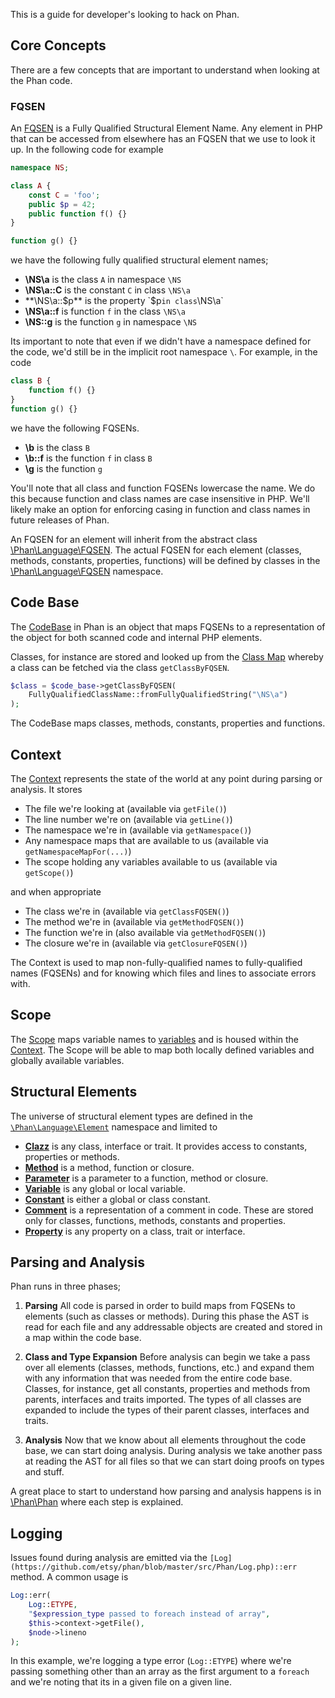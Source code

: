 This is a guide for developer's looking to hack on Phan.

## Core Concepts

There are a few concepts that are important to understand when looking at the Phan code.

### FQSEN

An [FQSEN](https://github.com/etsy/phan/blob/master/src/Phan/Language/FQSEN.php) is a Fully Qualified Structural Element Name. Any element in PHP that can be accessed from elsewhere has an FQSEN that we use to look it up. In the following code for example

```php
namespace NS;

class A {
    const C = 'foo';
    public $p = 42;
    public function f() {}
}

function g() {}
```

we have the following fully qualified structural element names;

* **\NS\a** is the class `A` in namespace `\NS`
* **\NS\a::C** is the constant `C` in class `\NS\a`
* **\NS\a::$p** is the property `$p` in class `\NS\a`
* **\NS\a::f** is function `f` in the class `\NS\a`
* **\NS::g** is the function `g` in namespace `\NS`

Its important to note that even if we didn't have a namespace defined for the code, we'd still be in the implicit root namespace `\`. For example, in the code

```php
class B {
    function f() {}
}
function g() {}
```

we have the following FQSENs.

* **\b** is the class `B`
* **\b::f** is the function `f` in class `B`
* **\g** is the function `g`

You'll note that all class and function FQSENs lowercase the name. We do this because function and class names are case insensitive in PHP. We'll likely make an option for enforcing casing in function and class names in future releases of Phan.

An FQSEN for an element will inherit from the abstract class [\Phan\Language\FQSEN](https://github.com/etsy/phan/blob/master/src/Phan/Language/FQSEN.php). The actual FQSEN for each element (classes, methods, constants, properties, functions) will be defined by classes in the [\Phan\Language\FQSEN](https://github.com/etsy/phan/tree/master/src/Phan/Language/FQSEN) namespace.


## Code Base

The [CodeBase](https://github.com/etsy/phan/blob/master/src/Phan/CodeBase.php) in Phan is an object that maps FQSENs to a representation of the object for both scanned code and internal PHP elements.

Classes, for instance are stored and looked up from the [Class Map](https://github.com/etsy/phan/blob/master/src/Phan/CodeBase/ClassMap.php) whereby a class can be fetched via the class `getClassByFQSEN`.

```php
$class = $code_base->getClassByFQSEN(
    FullyQualifiedClassName::fromFullyQualifiedString("\NS\a")
);
```

The CodeBase maps classes, methods, constants, properties and functions.

## Context

The [Context](https://github.com/etsy/phan/blob/master/src/Phan/Language/Context.php) represents the state of the world at any point during parsing or analysis. It stores

* The file we're looking at (available via `getFile()`)
* The line number we're on (available via `getLine()`)
* The namespace we're in (available via `getNamespace()`)
* Any namespace maps that are available to us (available via `getNamespaceMapFor(...)`)
* The scope holding any variables available to us (available via `getScope()`)

and when appropriate

* The class we're in (available via `getClassFQSEN()`)
* The method we're in (available via `getMethodFQSEN()`)
* The function we're in (also available via `getMethodFQSEN()`)
* The closure we're in (available via `getClosureFQSEN()`)

The Context is used to map non-fully-qualified names to fully-qualified names (FQSENs) and for knowing which files and lines to associate errors with.

## Scope

The [Scope](https://github.com/etsy/phan/blob/master/src/Phan/Language/Scope.php) maps variable names to [variables](https://github.com/etsy/phan/blob/master/src/Phan/Language/Element/Variable.php) and is housed within the [Context](https://github.com/etsy/phan/blob/master/src/Phan/Language/Context.php). The Scope will be able to map both locally defined variables and globally available variables.

## Structural Elements

The universe of structural element types are defined in the [`\Phan\Language\Element`](https://github.com/etsy/phan/tree/master/src/Phan/Language/Element) namespace and limited to

* [**Clazz**](https://github.com/etsy/phan/tree/master/src/Phan/Language/Element/Clazz.php) is any class, interface or trait. It provides access to constants, properties or methods.
* [**Method**](https://github.com/etsy/phan/tree/master/src/Phan/Language/Element/Method.php) is a method, function or closure.
* [**Parameter**](https://github.com/etsy/phan/tree/master/src/Phan/Language/Element/Parameter.php) is a parameter to a function, method or closure.
* [**Variable**](https://github.com/etsy/phan/tree/master/src/Phan/Language/Element/Variable.php) is any global or local variable.
* [**Constant**](https://github.com/etsy/phan/tree/master/src/Phan/Language/Element/Constant.php) is either a global or class constant.
* [**Comment**](https://github.com/etsy/phan/tree/master/src/Phan/Language/Element/Comment.php) is a representation of a comment in code. These are stored only for classes, functions, methods, constants and properties.
* [**Property**](https://github.com/etsy/phan/tree/master/src/Phan/Language/Element/Property.php) is any property on a class, trait or interface.

## Parsing and Analysis

Phan runs in three phases;

1. **Parsing**
   All code is parsed in order to build maps from FQSENs to elements (such as classes or methods). During this phase the AST is read for each file and any addressable objects are created and stored in a map within the code base.

2. **Class and Type Expansion**
   Before analysis can begin we take a pass over all elements (classes, methods, functions, etc.) and expand them with any information that was needed from the entire code base. Classes, for instance, get all constants, properties and methods from parents, interfaces and traits imported. The types of all classes are expanded to include the types of their parent classes, interfaces and traits.

3. **Analysis**
   Now that we know about all elements throughout the code base, we can start doing analysis. During analysis we take another pass at reading the AST for all files so that we can start doing proofs on types and stuff.

A great place to start to understand how parsing and analysis happens is in [\Phan\Phan](https://github.com/etsy/phan/blob/master/src/Phan/Phan.php) where each step is explained.


## Logging

Issues found during analysis are emitted via the `[Log](https://github.com/etsy/phan/blob/master/src/Phan/Log.php)::err` method. A common usage is

```php
Log::err(
    Log::ETYPE,
    "$expression_type passed to foreach instead of array",
    $this->context->getFile(),
    $node->lineno
);
```

In this example, we're logging a type error (`Log::ETYPE`) where we're passing something other than an array as the first argument to a `foreach` and we're noting that its in a given file on a given line.
